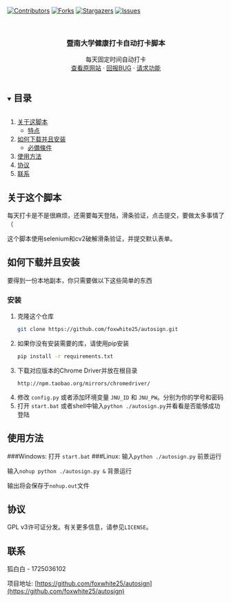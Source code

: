 [![Contributors][contributors-shield]][contributors-url]
[![Forks][forks-shield]][forks-url]
[![Stargazers][stars-shield]][stars-url]
[![Issues][issues-shield]][issues-url]



<!-- PROJECT LOGO -->
<br />
<p align="center">

  <h3 align="center">暨南大学健康打卡自动打卡脚本</h3>

  <p align="center">
    每天固定时间自动打卡
    <br />
    <a href="https://stuhealth.jnu.edu.cn/#/login">查看原网站</a>
    ·
    <a href="https://github.com/foxwhite25/autosign/issues">回报BUG</a>
    ·
    <a href="https://github.com/foxwhite25/autosign/issues">请求功能</a>
  </p>
</p>



<!-- 目录 -->
<details open="open">
  <summary><h2 style="display: inline-block">目录</h2></summary>
  <ol>
    <li>
      <a href="#关于这个脚本">关于这脚本</a>
      <ul>
        <li><a href="#特点">特点</a></li>
      </ul>
    </li>
    <li>
      <a href="#如何下载并且安装">如何下载并且安装</a>
      <ul>
        <li><a href="#必備條件">必備條件</a></li>
      </ul>
    </li>
    <li><a href="#使用方法">使用方法</a></li>
    <li><a href="#协议">协议</a></li>
    <li><a href="#联系">联系</a></li>
  </ol>
</details>



<!-- 关于这个脚本 -->
## 关于这个脚本
每天打卡是不是很麻烦，还需要每天登陆，滑条验证，点击提交，要做太多事情了（

这个脚本使用selenium和cv2破解滑条验证，并提交默认表单。



<!-- 如何安装 -->
## 如何下载并且安装

要得到一份本地副本，你只需要做以下这些简单的东西

### 安装

1. 克隆这个仓库
   ```sh
   git clone https://github.com/foxwhite25/autosign.git
   ```
2. 如果你没有安装需要的库，请使用pip安装
   ```sh
   pip install -r requirements.txt
   ```
3. 下载对应版本的Chrome Driver并放在根目录 
   ```
   http://npm.taobao.org/mirrors/chromedriver/
   ```
5. 修改 `config.py` 或者添加环境变量 `JNU_ID` 和 `JNU_PW`。分别为你的学号和密码
6. 打开 `start.bat` 或者shell中输入`python ./autosign.py`并看看是否能够成功登陆

<!-- USAGE EXAMPLES -->
## 使用方法
###Windows:
打开 `start.bat` 
###Linux:
输入`python ./autosign.py` 前景运行

输入`nohup python ./autosign.py &` 背景运行

输出将会保存于`nohup.out`文件

<!-- LICENSE -->
## 协议

GPL v3许可证分发。有关更多信息，请参见`LICENSE`。



<!-- CONTACT -->
## 联系

狐白白 - 1725036102 

项目地址: [https://github.com/foxwhite25/autosign](https://github.com/foxwhite25/autosign)


<!-- MARKDOWN LINKS & IMAGES -->
<!-- https://www.markdownguide.org/basic-syntax/#reference-style-links -->
[contributors-shield]: https://img.shields.io/github/contributors/foxwhite25/autosign.svg?style=for-the-badge
[contributors-url]: https://github.com/foxwhite25/autosign/graphs/contributors
[forks-shield]: https://img.shields.io/github/forks/foxwhite25/autosign.svg?style=for-the-badge
[forks-url]: https://github.com/foxwhite25/autosign/network/members
[stars-shield]: https://img.shields.io/github/stars/foxwhite25/autosign.svg?style=for-the-badge
[stars-url]: https://github.com/foxwhite25/autosign/stargazers
[issues-shield]: https://img.shields.io/github/issues/foxwhite25/autosign.svg?style=for-the-badge
[issues-url]: https://github.com/foxwhite25/autosign/issues
[license-shield]: https://img.shields.io/github/license/foxwhite25/autosign.svg?style=for-the-badge
[license-url]: https://github.com/foxwhite25/autosign/blob/master/LICENSE
[linkedin-shield]: https://img.shields.io/badge/-LinkedIn-black.svg?style=for-the-badge&logo=linkedin&colorB=555
[inkedin-url]: https://linkedin.com/in/foxwhite25